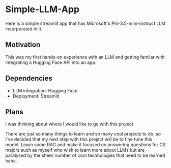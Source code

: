 # Simple-LLM-App
Here is a simple streamlit app that has Microsoft's Phi-3.5-mini-instruct LLM incorporated in it.

## Motivation
This was my first hands-on experience with an LLM and getting familar with integrating a Hugging Face API into an app.

## Dependencies
* LLM integration: Hugging Face
* Deployment: Streamlit

## Plans
I was thinking about where I would like to go with this project.

There are just so many things to learn and so many cool projects to do, so I've decided that my next step with this project will be to fine tune this model. Learn some RAG and make it focused on answering questions for CS majors such as myself who wish to learn more about LLMs but are paralysed by the sheer number of cool technologies that need to be learned haha.
